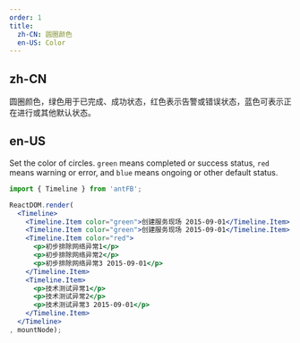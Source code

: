 ```yaml
---
order: 1
title: 
  zh-CN: 圆圈颜色
  en-US: Color
---
```


## zh-CN

圆圈颜色，绿色用于已完成、成功状态，红色表示告警或错误状态，蓝色可表示正在进行或其他默认状态。

## en-US 

Set the color of circles. `green` means completed or success status, `red` means warning or error, and `blue` means ongoing or other default status.

````jsx
import { Timeline } from 'antFB';

ReactDOM.render(
  <Timeline>
    <Timeline.Item color="green">创建服务现场 2015-09-01</Timeline.Item>
    <Timeline.Item color="green">创建服务现场 2015-09-01</Timeline.Item>
    <Timeline.Item color="red">
      <p>初步排除网络异常1</p>
      <p>初步排除网络异常2</p>
      <p>初步排除网络异常3 2015-09-01</p>
    </Timeline.Item>
    <Timeline.Item>
      <p>技术测试异常1</p>
      <p>技术测试异常2</p>
      <p>技术测试异常3 2015-09-01</p>
    </Timeline.Item>
  </Timeline>
, mountNode);
````

